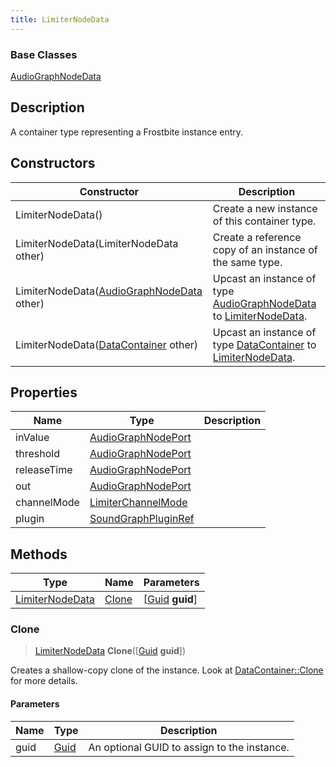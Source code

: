 ```yaml
---
title: LimiterNodeData
---
```

### Base Classes

[AudioGraphNodeData](AudioGraphNodeData)

## Description

A container type representing a Frostbite instance entry.

## Constructors

| Constructor                                                                | Description                                                                                                           |
| -------------------------------------------------------------------------- | --------------------------------------------------------------------------------------------------------------------- |
| LimiterNodeData()                                                          | Create a new instance of this container type.                                                                         |
| LimiterNodeData(LimiterNodeData other)                                     | Create a reference copy of an instance of the same type.                                                              |
| LimiterNodeData([AudioGraphNodeData](AudioGraphNodeData) other)            | Upcast an instance of type [AudioGraphNodeData](AudioGraphNodeData) to [LimiterNodeData](LimiterNodeData).            |
| LimiterNodeData([DataContainer](/vext/ref/shared/class/datacontainer) other) | Upcast an instance of type [DataContainer](/vext/ref/shared/class/datacontainer) to [LimiterNodeData](LimiterNodeData). |

## Properties

| Name        | Type                                       | Description |
| ----------- | ------------------------------------------ | ----------- |
| inValue     | [AudioGraphNodePort](AudioGraphNodePort)   |             |
| threshold   | [AudioGraphNodePort](AudioGraphNodePort)   |             |
| releaseTime | [AudioGraphNodePort](AudioGraphNodePort)   |             |
| out         | [AudioGraphNodePort](AudioGraphNodePort)   |             |
| channelMode | [LimiterChannelMode](LimiterChannelMode)   |             |
| plugin      | [SoundGraphPluginRef](SoundGraphPluginRef) |             |

## Methods

| Type                               | Name            | Parameters                                     |
| ---------------------------------- | --------------- | ---------------------------------------------- |
| [LimiterNodeData](LimiterNodeData) | [Clone](#clone) | \[[Guid](/vext/ref/shared/class/guid) **guid**\] |

### Clone

> [LimiterNodeData](LimiterNodeData) **Clone**(\[[Guid](/vext/ref/shared/class/guid) **guid**\])

Creates a shallow-copy clone of the instance. Look at [DataContainer::Clone](/vext/ref/shared/class/datacontainer#clone) for more details.

#### Parameters

| Name | Type         | Description                                 |
| ---- | ------------ | ------------------------------------------- |
| guid | [Guid](Guid) | An optional GUID to assign to the instance. |
